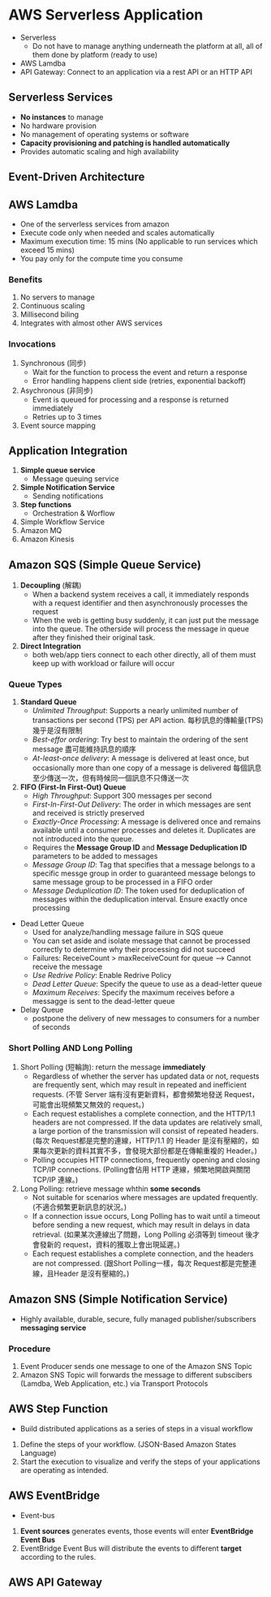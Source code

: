 # AWS Serverless Application
* Serverless
  * Do not have to manage anything underneath the platform at all, all of them done by platform (ready to use)
* AWS Lamdba
* API Gateway: Connect to an application via a rest API or an HTTP API

## Serverless Services 
* **No instances** to manage
* No hardware provision
* No management of operating systems or software
* **Capacity provisioning and patching is handled automatically**
* Provides automatic scaling and high availability

## Event-Driven Architecture


## AWS Lamdba
* One of the serverless services from amazon
* Execute code only when needed and scales automatically
* Maximum execution time: 15 mins (No applicable to run services which exceed 15 mins)
* You pay only for the compute time you consume
### Benefits
1. No servers to manage
2. Continuous scaling
3. Millisecond biling
4. Integrates with almost other AWS services
### Invocations
1. Synchronous (同步)
   * Wait for the function to process the event and return a response
   * Error handling happens client side (retries, exponential backoff)
2. Asychronous (非同步)
   * Event is queued for processing and a response is returned immediately
   * Retries up to 3 times
3. Event source mapping 

## Application Integration
1. **Simple queue service**
   * Message queuing service
2. **Simple Notification Service**
   * Sending notifications
3. **Step functions**
   * Orchestration & Worflow
4. Simple Workflow Service
5. Amazon MQ
6. Amazon Kinesis

## Amazon SQS (Simple Queue Service)
1. **Decoupling** (解耦)
   * When a backend system receives a call, it immediately responds with a request identifier and then asynchronously processes the request
   * When the web is getting busy suddenly, it can just put the message into the queue. The otherside will process the message in queue after they finished their original task.
2. **Direct Integration**
   * both web/app tiers connect to each other directly, all of them must keep up with workload or failure will occur
### Queue Types
1. **Standard Queue**
   * *Unlimited Throughput*: Supports a nearly unlimited number of transactions per second (TPS) per API action. 每秒訊息的傳輸量(TPS)幾乎是沒有限制
   * *Best-effor ordering*: Try best to maintain the ordering of the sent message  盡可能維持訊息的順序
   * *At-least-once delivery*: A message is delivered at least once, but occasionally more than one copy of a message is delivered 每個訊息至少傳送一次，但有時候同一個訊息不只傳送一次
2. **FIFO (First-In First-Out) Queue** 
   * *High Throughput*: Support 300 messages per second
   * *First-In-First-Out Delivery*: The order in which messages are sent and received is strictly preserved
   * *Exactly-Once Processing*: A message is delivered once and remains available until a consumer processes and deletes it. Duplicates are not introduced into the queue. 
   * Requires the **Message Group ID** and **Message Deduplication ID** parameters to be added to messages
   * *Message Group ID*: Tag that specifies that a message belongs to a specific messge group in order to guaranteed message belongs to same message group to be processed in a FIFO order
   * *Message Deduplication ID*: The token used for deduplication of messages within the deduplication interval. Ensure exactly once processing
* Dead Letter Queue
   * Used for analyze/handling message failure in SQS queue
   * You can set aside and isolate message that cannot be processed correctly to determine why their processing did not succeed
   * Failures: ReceiveCount > maxReceiveCount for queue --> Cannot receive the message
   * *Use Redrive Policy*: Enable Redrive Policy
   * *Dead Letter Queue*: Specify the queue to use as a dead-letter queue
   * *Maximum Receives*: Specify the maximum receives before a messagge is sent to the dead-letter queue
* Delay Queue
  * postpone the delivery of new messages to consumers for a number of seconds

### Short Polling AND Long Polling
1. Short Polling (短輪詢): return the message **immediately** 
   * Regardless of whether the server has updated data or not, requests are frequently sent, which may result in repeated and inefficient requests. (不管 Server 端有沒有更新資料，都會頻繁地發送 Request，可能會出現頻繁又無效的 request。)
   * Each request establishes a complete connection, and the HTTP/1.1 headers are not compressed. If the data updates are relatively small, a large portion of the transmission will consist of repeated headers. (每次 Request都是完整的連線，HTTP/1.1 的 Header 是沒有壓縮的，如果每次更新的資料其實不多，會發現大部份都是在傳輸重複的 Header。)
   * Polling occupies HTTP connections, frequently opening and closing TCP/IP connections. (Polling會佔用 HTTP 連線，頻繁地開啟與關閉 TCP/IP 連線。)
2. Long Polling: retrieve message whthin **some seconds** 
   * Not suitable for scenarios where messages are updated frequently. (不適合頻繁更新訊息的狀況。)
   * If a connection issue occurs, Long Polling has to wait until a timeout before sending a new request, which may result in delays in data retrieval. (如果某次連線出了問題，Long Polling 必須等到 timeout 後才會發新的 request，資料的獲取上會出現延遲。)
   * Each request establishes a complete connection, and the headers are not compressed. (跟Short Polling一樣，每次 Request都是完整連線，且Header 是沒有壓縮的。)

## Amazon SNS (Simple Notification Service)
* Highly available, durable, secure, fully managed publisher/subscribers **messaging service**
### Procedure
1. Event Producer sends one message to one of the Amazon SNS Topic
2. Amazon SNS Topic will forwards the message to different subscibers (Lamdba, Web Application, etc.) via Transport Protocols

## AWS Step Function
* Build distributed applications as a series of steps in a visual workflow
1. Define the steps of your workflow. (JSON-Based Amazon States Language)
2. Start the execution to visualize and verify the steps of your applications are operating as intended. 

## AWS EventBridge
* Event-bus
1. **Event sources** generates events, those events will enter **EventBridge Event Bus**
2. EventBridge Event Bus will distribute the events to different **target** according to the rules.

## AWS API Gateway